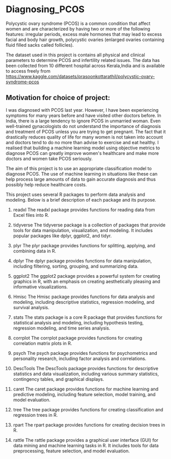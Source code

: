 # Diagnosing_PCOS
Polycystic ovary syndrome (PCOS) is a common condition that affect women and are characterized by having two or more of the following features: irregular periods, excess male hormones that may lead to excess facial and body hair growth, polycystic ovaries (enlarged ovaries containing fluid filled sacks called follicles). 

The dataset used in this project is contains all physical and clinical parameters to determine PCOS and infertility related issues. The data has been collected from 10 different hospital across Kerala,India and is available to access freely from https://www.kaggle.com/datasets/prasoonkottarathil/polycystic-ovary-syndrome-pcos

## Motivation for choice of project:
I was diagnosed with PCOS last year. However, I have been experiencing symptoms for many years before and have visited other doctors before. In India, there is a large tendency to ignore PCOS in unmarried woman. Even well-trained gynacologists do not understand the importance of diagnosis and treatment of PCOS unless you are trying to get pregnant. The fact that it drastically reduces quality of life for many women is not taken into account and doctors tend to do no more than advise to exercise and eat healthy. I realised that building a machine learning model using objective metrics to diagnose PCOS can greatly improve women's healthcare and make more doctors and women take PCOS seriously.

The aim of this project is to use an appropriate classification model to diagnose PCOS. The use of machine learning in situations like these can help process large amounts of data to gain accurate diagnosis and thus possibly help reduce healthcare costs.

This project uses several R packages to perform data analysis and modeling. Below is a brief description of each package and its purpose.

1. readxl
The readxl package provides functions for reading data from Excel files into R.

2. tidyverse
The tidyverse package is a collection of packages that provide tools for data manipulation, visualization, and modeling. It includes popular packages like dplyr, ggplot2, and tidyr.

3. plyr
The plyr package provides functions for splitting, applying, and combining data in R.

4. dplyr
The dplyr package provides functions for data manipulation, including filtering, sorting, grouping, and summarizing data.

5. ggplot2
The ggplot2 package provides a powerful system for creating graphics in R, with an emphasis on creating aesthetically pleasing and informative visualizations.

6. Hmisc
The Hmisc package provides functions for data analysis and modeling, including descriptive statistics, regression modeling, and survival analysis.

7. stats
The stats package is a core R package that provides functions for statistical analysis and modeling, including hypothesis testing, regression modeling, and time series analysis.

7. corrplot
The corrplot package provides functions for creating correlation matrix plots in R.

8. psych
The psych package provides functions for psychometrics and personality research, including factor analysis and correlations.

9. DescTools
The DescTools package provides functions for descriptive statistics and data visualization, including various summary statistics, contingency tables, and graphical displays.

10. caret
The caret package provides functions for machine learning and predictive modeling, including feature selection, model training, and model evaluation.

11. tree
The tree package provides functions for creating classification and regression trees in R.

12. rpart
The rpart package provides functions for creating decision trees in R.

13. rattle
The rattle package provides a graphical user interface (GUI) for data mining and machine learning tasks in R. It includes tools for data preprocessing, feature selection, and model evaluation.
